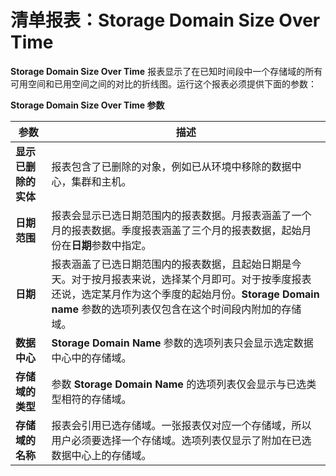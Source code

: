# 清单报表：Storage Domain Size Over Time

**Storage Domain Size Over Time** 报表显示了在已知时间段中一个存储域的所有可用空间和已用空间之间的对比的折线图。运行这个报表必须提供下面的参数：

**Storage Domain Size Over Time 参数**

| 参数 | 描述 |
| ---- | ---- |
| **显示已删除的实体** | 报表包含了已删除的对象，例如已从环境中移除的数据中心，集群和主机。 |
| **日期范围** | 报表会显示已选日期范围内的报表数据。月报表涵盖了一个月的报表数据。季度报表涵盖了三个月的报表数据，起始月份在**日期**参数中指定。 |
| **日期** | 报表涵盖了已选日期范围内的报表数据，且起始日期是今天。对于按月报表来说，选择某个月即可。对于按季度报表还说，选定某月作为这个季度的起始月份。**Storage Domain name** 参数的选项列表仅包含在这个时间段内附加的存储域。 |
| **数据中心** | **Storage Domain Name** 参数的选项列表只会显示选定数据中心中的存储域。 |
| **存储域的类型** | 参数 **Storage Domain Name** 的选项列表仅会显示与已选类型相符的存储域。 |
| **存储域的名称** | 报表会引用已选存储域。一张报表仅对应一个存储域，所以用户必须要选择一个存储域。选项列表仅显示了附加在已选数据中心上的存储域。 |
